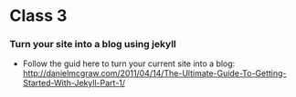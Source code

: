 # Class 3

### Turn your site into a blog using jekyll

- Follow the guid here to turn your current site into a blog: http://danielmcgraw.com/2011/04/14/The-Ultimate-Guide-To-Getting-Started-With-Jekyll-Part-1/
